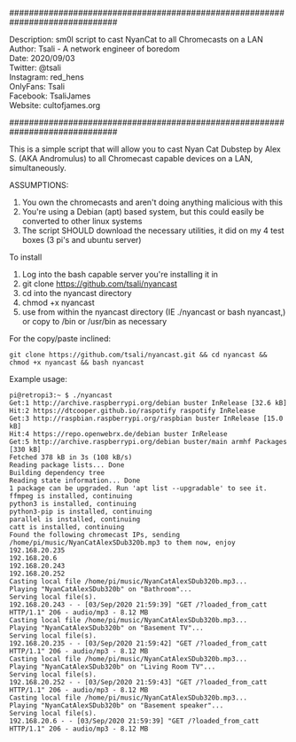 ##############################################################################

 Description: sm0l script to cast NyanCat to all Chromecasts on a LAN
 Author: Tsali - A network engineer of boredom     
 Date: 2020/09/03                              
 Twitter: @tsali                               
 Instagram: red_hens                           
 OnlyFans: Tsali                               
 Facebook: TsaliJames                          
 Website: cultofjames.org                      

##############################################################################

This is a simple script that will allow you to cast Nyan Cat Dubstep by Alex S. (AKA Andromulus) to all Chromecast capable devices on a LAN, simultaneously.

ASSUMPTIONS:
1. You own the chromecasts and aren't doing anything malicious with this
2. You're using a Debian (apt) based system, but this could easily be converted to other linux systems
3. The script SHOULD download the necessary utilities, it did on my 4 test boxes (3 pi's and ubuntu server)

To install
1. Log into the bash capable server you're installing it in
2. git clone https://github.com/tsali/nyancast
3. cd into the nyancast directory
4. chmod +x nyancast
5. use from within the nyancast directory (IE ./nyancast or bash nyancast,) or copy to /bin or /usr/bin as necessary

For the copy/paste inclined:                                                                                      

```
git clone https://github.com/tsali/nyancast.git && cd nyancast && chmod +x nyancast && bash nyancast
```

Example usage:

```
pi@retropi3:~ $ ./nyancast
Get:1 http://archive.raspberrypi.org/debian buster InRelease [32.6 kB]
Hit:2 https://dtcooper.github.io/raspotify raspotify InRelease
Get:3 http://raspbian.raspberrypi.org/raspbian buster InRelease [15.0 kB]
Hit:4 https://repo.openwebrx.de/debian buster InRelease
Get:5 http://archive.raspberrypi.org/debian buster/main armhf Packages [330 kB]
Fetched 378 kB in 3s (108 kB/s)
Reading package lists... Done
Building dependency tree
Reading state information... Done
1 package can be upgraded. Run 'apt list --upgradable' to see it.
ffmpeg is installed, continuing
python3 is installed, continuing
python3-pip is installed, continuing
parallel is installed, continuing
catt is installed, continuing
Found the following chromecast IPs, sending /home/pi/music/NyanCatAlexSDub320b.mp3 to them now, enjoy
192.168.20.235
192.168.20.6
192.168.20.243
192.168.20.252
Casting local file /home/pi/music/NyanCatAlexSDub320b.mp3...
Playing "NyanCatAlexSDub320b" on "Bathroom"...
Serving local file(s).
192.168.20.243 - - [03/Sep/2020 21:59:39] "GET /?loaded_from_catt HTTP/1.1" 206 - audio/mp3 - 8.12 MB
Casting local file /home/pi/music/NyanCatAlexSDub320b.mp3...
Playing "NyanCatAlexSDub320b" on "Basement TV"...
Serving local file(s).
192.168.20.235 - - [03/Sep/2020 21:59:42] "GET /?loaded_from_catt HTTP/1.1" 206 - audio/mp3 - 8.12 MB
Casting local file /home/pi/music/NyanCatAlexSDub320b.mp3...
Playing "NyanCatAlexSDub320b" on "Living Room TV"...
Serving local file(s).
192.168.20.252 - - [03/Sep/2020 21:59:43] "GET /?loaded_from_catt HTTP/1.1" 206 - audio/mp3 - 8.12 MB
Casting local file /home/pi/music/NyanCatAlexSDub320b.mp3...
Playing "NyanCatAlexSDub320b" on "Basement speaker"...
Serving local file(s).
192.168.20.6 - - [03/Sep/2020 21:59:39] "GET /?loaded_from_catt HTTP/1.1" 206 - audio/mp3 - 8.12 MB
```

